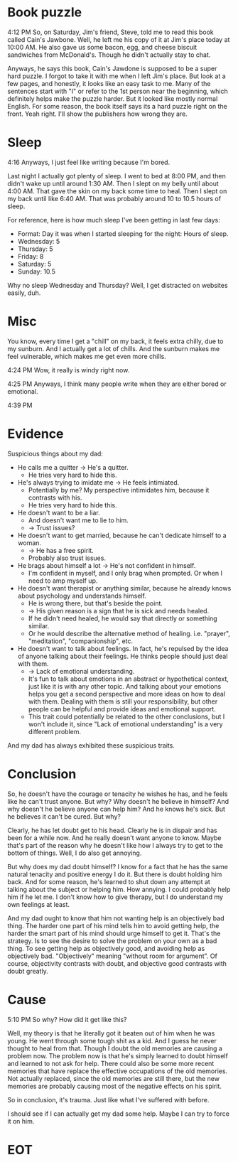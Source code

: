 
# Book puzzle
4:12 PM
So, on Saturday, Jim's friend, Steve, told me to read this book called Cain's Jawbone. Well, he left me his copy of it at Jim's place today at 10:00 AM. He also gave us some bacon, egg, and cheese biscuit sandwiches from McDonald's. Though he didn't actually stay to chat.

Anyways, he says this book, Cain's Jawdone is supposed to be a super hard puzzle. I forgot to take it with me when I left Jim's place. But look at a few pages, and honestly, it looks like an easy task to me. Many of the sentences start with "I" or refer to the 1st person near the beginning, which definitely helps make the puzzle harder. But it looked like mostly normal English. For some reason, the book itself says its a hard puzzle right on the front. Yeah right. I'll show the publishers how wrong they are.

# Sleep
4:16
Anyways, I just feel like writing because I'm bored.

Last night I actually got plenty of sleep. I went to bed at 8:00 PM, and then didn't wake up until around 1:30 AM. Then I slept on my belly until about 4:00 AM. That gave the skin on my back some time to heal. Then I slept on my back until like 6:40 AM. That was probably around 10 to 10.5 hours of sleep.

For reference, here is how much sleep I've been getting in last few days:
* Format: Day it was when I started sleeping for the night: Hours of sleep.
* Wednesday: 5
* Thursday: 5
* Friday: 8
* Saturday: 5
* Sunday: 10.5

Why no sleep Wednesday and Thursday? Well, I get distracted on websites easily, duh.

# Misc
You know, every time I get a "chill" on my back, it feels extra chilly, due to my sunburn. And I actually get a lot of chills. And the sunburn makes me feel vulnerable, which makes me get even more chills.

4:24 PM
Wow, it really is windy right now.

4:25 PM
Anyways, I think many people write when they are either bored or emotional.

4:39 PM
# Evidence
Suspicious things about my dad:
* He calls me a quitter -> He's a quitter.
    * He tries very hard to hide this.
* He's always trying to imidate me -> He feels intimiated.
    * Potentially by me? My perspective intimidates him, because it contrasts with his.
    * He tries very hard to hide this.
* He doesn't want to be a liar.
    * And doesn't want me to lie to him.
    * -> Trust issues?
* He doesn't want to get married, because he can't dedicate himself to a woman.
    * -> He has a free spirit.
    * Probably also trust issues.
* He brags about himself a lot -> He's not confident in himself.
    * I'm confident in myself, and I only brag when prompted. Or when I need to amp myself up.
* He doesn't want therapist or anything similar, because he already knows about psychology and understands himself.
    * He is wrong there, but that's beside the point.
    * -> His given reason is a sign that he is sick and needs healed.
    * If he didn't need healed, he would say that directly or something similar.
    * Or he would describe the alternative method of healing. i.e. "prayer", "meditation", "companionship", etc.
* He doesn't want to talk about feelings. In fact, he's repulsed by the idea of anyone talking about their feelings. He thinks people should just deal with them.
    * -> Lack of emotional understanding.
    * It's fun to talk about emotions in an abstract or hypothetical context, just like it is with any other topic. And talking about your emotions helps you get a second perspective and more ideas on how to deal with them. Dealing with them is still your responsibility, but other people can be helpful and provide ideas and emotional support.
    * This trait could potentially be related to the other conclusions, but I won't include it, since "Lack of emotional understanding" is a very different problem.

And my dad has always exhibited these suspicious traits.

# Conclusion
So, he doesn't have the courage or tenacity he wishes he has, and he feels like he can't trust anyone. But why? Why doesn't he believe in himself? And why doesn't he believe anyone can help him? And he knows he's sick. But he believes it can't be cured. But why?

Clearly, he has let doubt get to his head. Clearly he is in dispair and has been for a while now. And he really doesn't want anyone to know. Maybe that's part of the reason why he doesn't like how I always try to get to the bottom of things. Well, I do also get annoying.

But why does my dad doubt himself? I know for a fact that he has the same natural tenacity and positive energy I do it. But there is doubt holding him back. And for some reason, he's learned to shut down any attempt at talking about the subject or helping him. How annying. I could probably help him if he let me. I don't know how to give therapy, but I do understand my own feelings at least.

And my dad ought to know that him not wanting help is an objectively bad thing. The harder one part of his mind tells him to avoid getting help, the harder the smart part of his mind should urge himself to get it. That's the strategy. Is to see the desire to solve the problem on your own as a bad thing. To see getting help as objectively good, and avoiding help as objectively bad. "Objectively" meaning "without room for argument". Of course, objectivity contrasts with doubt, and objective good contrasts with doubt greatly.

# Cause
5:10 PM
So why? How did it get like this?

Well, my theory is that he literally got it beaten out of him when he was young. He went through some tough shit as a kid. And I guess he never thought to heal from that. Though I doubt the old memories are causing a problem now. The problem now is that he's simply learned to doubt himself and learned to not ask for help. There could also be some more recent memories that have replace the effective occupations of the old memories. Not actually replaced, since the old memories are still there, but the new memories are probably causing most of the negative effects on his spirit.

So in conclusion, it's trauma. Just like what I've suffered with before.

I should see if I can actually get my dad some help. Maybe I can try to force it on him.

# EOT







